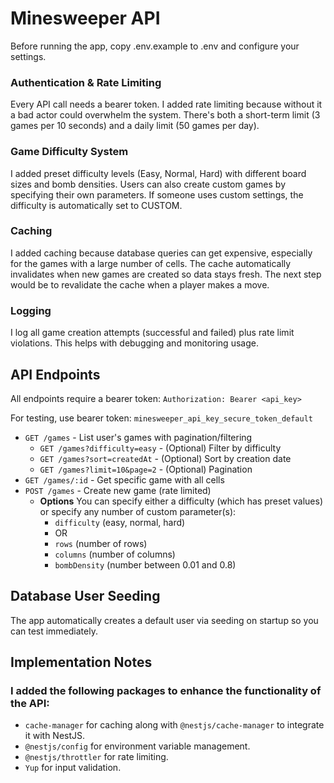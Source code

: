# Minesweeper API

Before running the app, copy .env.example to .env and configure your settings.

### Authentication & Rate Limiting
Every API call needs a bearer token. I added rate limiting because without it a bad actor could overwhelm the system. There's both a short-term limit (3 games per 10 seconds) and a daily limit (50 games per day).

### Game Difficulty System
I added preset difficulty levels (Easy, Normal, Hard) with different board sizes and bomb densities. Users can also create custom games by specifying their own parameters. If someone uses custom settings, the difficulty is automatically set to CUSTOM.

### Caching
I added caching because database queries can get expensive, especially for the games with a large number of cells. The cache automatically invalidates when new games are created so data stays fresh. The next step would be to revalidate the cache when a player makes a move.

### Logging
I log all game creation attempts (successful and failed) plus rate limit violations. This helps with debugging and monitoring usage.

## API Endpoints

All endpoints require a bearer token: `Authorization: Bearer <api_key>`

For testing, use bearer token: `minesweeper_api_key_secure_token_default`

- `GET /games` - List user's games with pagination/filtering
  - `GET /games?difficulty=easy` - (Optional) Filter by difficulty
  - `GET /games?sort=createdAt` - (Optional) Sort by creation date
  - `GET /games?limit=10&page=2` - (Optional) Pagination
- `GET /games/:id` - Get specific game with all cells
- `POST /games` - Create new game (rate limited)
  - **Options** You can specify either a difficulty (which has preset values) or specify any number of custom parameter(s):
    - `difficulty` (easy, normal, hard)
    - OR
    - `rows` (number of rows)
    - `columns` (number of columns)
    - `bombDensity` (number between 0.01 and 0.8)


## Database User Seeding

The app automatically creates a default user via seeding on startup so you can test immediately.

## Implementation Notes

### I added the following packages to enhance the functionality of the API:

- `cache-manager` for caching along with `@nestjs/cache-manager` to integrate it with NestJS.
- `@nestjs/config` for environment variable management.
- `@nestjs/throttler` for rate limiting.
- `Yup` for input validation.


